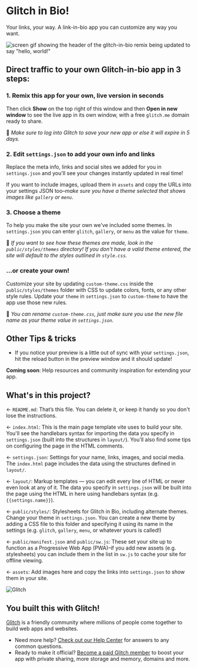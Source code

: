 # Glitch in Bio!

Your links, your way. A link-in-bio app you can customize any way you want.

![screen gif showing the header of the glitch-in-bio remix being updated to say "hello, world!"](https://cdn.glitch.me/8fa3e636-2989-4bb4-87e5-c44e7ffde070%2F2021-10-26%2016.43.43.gif?v=1635281123481)

## Direct traffic to your own Glitch-in-bio app in 3 steps:

### 1. Remix this app for your own, live version in seconds

Then click **Show** on the top right of this window and then **Open in new window** to see the live app in its own window, with a free `glitch.me` domain ready to share. 

📝 _Make sure to log into Glitch to save your new app or else it will expire in 5 days._


### 2. Edit `settings.json` to add your own info and links

Replace the meta info, links and social sites we added for you in `settings.json` and you'll see your changes instantly updated in real time! 

If you want to include images, upload them in `assets` and copy the URLs into your settings JSON too–_make sure you have a theme selected that shows images like `gallery` or `menu`_.


### 3. Choose a theme

To help you make the site your own we've included some themes. In `settings.json` you can enter `glitch`, `gallery`, or `menu` as the value for `theme`. 

📝  _If you want to see how these themes are made, look in the `public/styles/themes` directory! If you don't have a valid theme entered, the site will default to the styles outlined in `style.css`._

### ...or create your own!

Customize your site by updating `custom-theme.css` inside the `public/styles/themes` folder with CSS to update colors, fonts, or any other style rules. Update your `theme` in `settings.json` to `custom-theme` to have the app use those new rules.

📝 _You can rename `custom-theme.css`, just make sure you use the new file name as your theme value in `settings.json`._


## Other Tips & tricks
* If you notice your preview is a little out of sync with your `settings.json`, hit the reload button in the preview window and it should update!

__Coming soon__: Help resources and community inspiration for extending your app.

## What's in this project?

← `README.md`: That’s this file. You can delete it, or keep it handy so you don't lose the instructions.

← `index.html`: This is the main page template vite uses to build your site. You'll see the handlebars syntax for importing the data you specify in `settings.json` (built into the structures in `layout/`). You'll also find some tips on configuring the page in the HTML comments.

← `settings.json`: Settings for your name, links, images, and social media. The `index.html` page includes the data using the structures defined in `layout/`.

← `layout/`: Markup templates — you can edit every line of HTML or never even look at any of it. The data you specify in `settings.json` will be built into the page using the HTML in here using handlebars syntax (e.g. `{{settings.name}}`).

← `public/styles/`: Stylesheets for Glitch in Bio, including alternate themes. Change your theme in `settings.json`. You can create a new theme by adding a CSS file to this folder and specifying it using its name in the settings (e.g. `glitch`, `gallery`, `menu`, or whatever yours is called!)

← `public/manifest.json` and `public/sw.js`: These set your site up to function as a Progressive Web App (PWA)–if you add new assets (e.g. stylesheets) you can include them in the list in `sw.js` to cache your site for offline viewing.

← `assets`: Add images here and copy the links into `settings.json` to show them in your site.

![Glitch](https://cdn.glitch.com/a9975ea6-8949-4bab-addb-8a95021dc2da%2FLogo_Color.svg?v=1602781328576)

## You built this with Glitch!

[Glitch](https://glitch.com) is a friendly community where millions of people come together to build web apps and websites.

- Need more help? [Check out our Help Center](https://help.glitch.com/) for answers to any common questions.
- Ready to make it official? [Become a paid Glitch member](https://glitch.com/pricing) to boost your app with private sharing, more storage and memory, domains and more.
